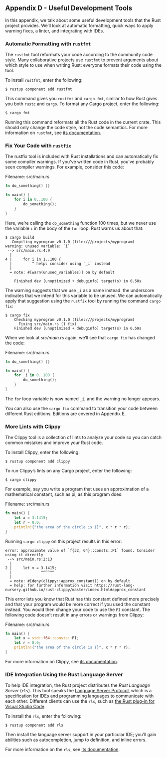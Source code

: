 ## Appendix D - Useful Development Tools

In this appendix, we talk about some useful development tools that the Rust
project provides. We’ll look at automatic formatting, quick ways to apply
warning fixes, a linter, and integrating with IDEs.

### Automatic Formatting with `rustfmt`

The `rustfmt` tool reformats your code according to the community code style.
Many collaborative projects use `rustfmt` to prevent arguments about which
style to use when writing Rust: everyone formats their code using the tool.

To install `rustfmt`, enter the following:

```text
$ rustup component add rustfmt
```

This command gives you `rustfmt` and `cargo-fmt`, similar to how Rust gives you
both `rustc` and `cargo`. To format any Cargo project, enter the following:

```text
$ cargo fmt
```

Running this command reformats all the Rust code in the current crate. This
should only change the code style, not the code semantics. For more information
on `rustfmt`, see [its documentation][rustfmt].

[rustfmt]: https://github.com/rust-lang/rustfmt

### Fix Your Code with `rustfix`

The rustfix tool is included with Rust installations and can automatically fix
some compiler warnings. If you’ve written code in Rust, you’ve probably seen
compiler warnings. For example, consider this code:

<span class="filename">Filename: src/main.rs</span>

```rust
fn do_something() {}

fn main() {
    for i in 0..100 {
        do_something();
    }
}
```

Here, we’re calling the `do_something` function 100 times, but we never use the
variable `i` in the body of the `for` loop. Rust warns us about that:

```text
$ cargo build
   Compiling myprogram v0.1.0 (file:///projects/myprogram)
warning: unused variable: `i`
 --> src/main.rs:4:9
  |
4 |     for i in 1..100 {
  |         ^ help: consider using `_i` instead
  |
  = note: #[warn(unused_variables)] on by default

    Finished dev [unoptimized + debuginfo] target(s) in 0.50s
```

The warning suggests that we use `_i` as a name instead: the underscore
indicates that we intend for this variable to be unused. We can automatically
apply that suggestion using the `rustfix` tool by running the command `cargo
fix`:

```text
$ cargo fix
    Checking myprogram v0.1.0 (file:///projects/myprogram)
      Fixing src/main.rs (1 fix)
    Finished dev [unoptimized + debuginfo] target(s) in 0.59s
```

When we look at *src/main.rs* again, we’ll see that `cargo fix` has changed the
code:

<span class="filename">Filename: src/main.rs</span>

```rust
fn do_something() {}

fn main() {
    for _i in 0..100 {
        do_something();
    }
}
```

The `for` loop variable is now named `_i`, and the warning no longer appears.

You can also use the `cargo fix` command to transition your code between
different Rust editions. Editions are covered in Appendix E.

### More Lints with Clippy

The Clippy tool is a collection of lints to analyze your code so you can catch
common mistakes and improve your Rust code.

To install Clippy, enter the following:

```text
$ rustup component add clippy
```

To run Clippy’s lints on any Cargo project, enter the following:

```text
$ cargo clippy
```

For example, say you write a program that uses an approximation of a
mathematical constant, such as pi, as this program does:

<span class="filename">Filename: src/main.rs</span>

```rust
fn main() {
    let x = 3.1415;
    let r = 8.0;
    println!("the area of the circle is {}", x * r * r);
}
```

Running `cargo clippy` on this project results in this error:

```text
error: approximate value of `f{32, 64}::consts::PI` found. Consider using it directly
 --> src/main.rs:2:13
  |
2 |     let x = 3.1415;
  |             ^^^^^^
  |
  = note: #[deny(clippy::approx_constant)] on by default
  = help: for further information visit https://rust-lang-nursery.github.io/rust-clippy/master/index.html#approx_constant
```

This error lets you know that Rust has this constant defined more precisely and
that your program would be more correct if you used the constant instead. You
would then change your code to use the `PI` constant. The following code
doesn’t result in any errors or warnings from Clippy:

<span class="filename">Filename: src/main.rs</span>

```rust
fn main() {
    let x = std::f64::consts::PI;
    let r = 8.0;
    println!("the area of the circle is {}", x * r * r);
}
```

For more information on Clippy, see [its documentation][clippy].

[clippy]: https://github.com/rust-lang/rust-clippy

### IDE Integration Using the Rust Language Server

To help IDE integration, the Rust project distributes the *Rust Language
Server* (`rls`). This tool speaks the [Language Server
Protocol][lsp], which is a specification for IDEs and programming
languages to communicate with each other. Different clients can use the `rls`,
such as [the Rust plug-in for Visual Studio Code][vscode].

[lsp]: http://langserver.org/
[vscode]: https://marketplace.visualstudio.com/items?itemName=rust-lang.rust

To install the `rls`, enter the following:

```text
$ rustup component add rls
```

Then install the language server support in your particular IDE; you’ll gain
abilities such as autocompletion, jump to definition, and inline errors.

For more information on the `rls`, see [its documentation][rls].

[rls]: https://github.com/rust-lang/rls
